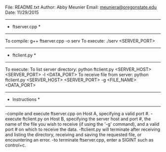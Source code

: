 File:		README.txt
Author:     Abby Meunier
Email:      meuniera@oregonstate.edu
Date:       11/29/2015


****************
* ftserver.cpp *
****************

To compile:	g++ ftserver.cpp -o serv
To execute:	./serv <SERVER_PORT>


***************
* ftclient.py *
***************

To execute:
		To list server directory:	python ftclient.py <SERVER_HOST> <SERVER_PORT> -l <DATA_PORT>
		To receive file from server:	python ftclient.py <SERVER_HOST> <SERVER_PORT> -g <FILE_NAME> <DATA_PORT>


****************
* Instructions *
****************

-compile and execute ftserver.cpp on Host A, specifying a valid port #.
-execute ftclient.py on Host B, specifying the server host and port #, the name of the file you wish to receive
 (if using the '-g' command), and a valid port # on which to receive the data.
-ftclient.py will terminate after receiving and listing the directory, receiving and saving the requested file,
 or encountering an error.
-to terminate ftserver.cpp, enter a SIGINT such as control+c.


